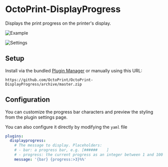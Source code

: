 # OctoPrint-DisplayProgress

Displays the print progress on the printer's display.

![Example](http://i.imgur.com/F4m2QlB.jpg)

![Settings](https://i.imgur.com/j1ZCnEm.png)

## Setup

Install via the bundled [Plugin Manager](https://github.com/foosel/OctoPrint/wiki/Plugin:-Plugin-Manager)
or manually using this URL:

    https://github.com/OctoPrint/OctoPrint-DisplayProgress/archive/master.zip

## Configuration

You can customize the progress bar characters and preview the styling from the plugin settings page.

You can also configure it directly by modifying the `yaml` file
``` yaml
plugins:
  displayprogress:
    # The message to display. Placeholders:
    # - bar: a progress bar, e.g. [######    ]
    # - progress: the current progress as an integer between 1 and 100
    message: '{bar} {progress:>3}%%'
```
